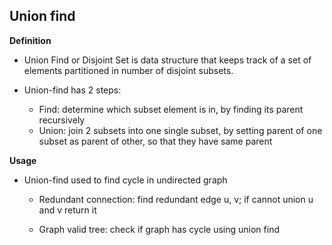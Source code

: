 ## Union find

**Definition**
- Union Find or Disjoint Set is data structure that keeps track of a set of elements
partitioned in number of disjoint subsets.

- Union-find has 2 steps:
    - Find: determine which subset element is in, by finding its parent recursively
    - Union: join 2 subsets into one single subset, by setting parent of one
    subset as parent of other, so that they have same parent


**Usage**
- Union-find used to find cycle in undirected graph
    - Redundant connection: find redundant edge u, v; if cannot union u and v
    return it

    - Graph valid tree: check if graph has cycle using union find
